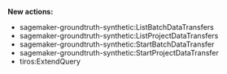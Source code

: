 **New actions:**

- sagemaker-groundtruth-synthetic:ListBatchDataTransfers
- sagemaker-groundtruth-synthetic:ListProjectDataTransfers
- sagemaker-groundtruth-synthetic:StartBatchDataTransfer
- sagemaker-groundtruth-synthetic:StartProjectDataTransfer
- tiros:ExtendQuery
